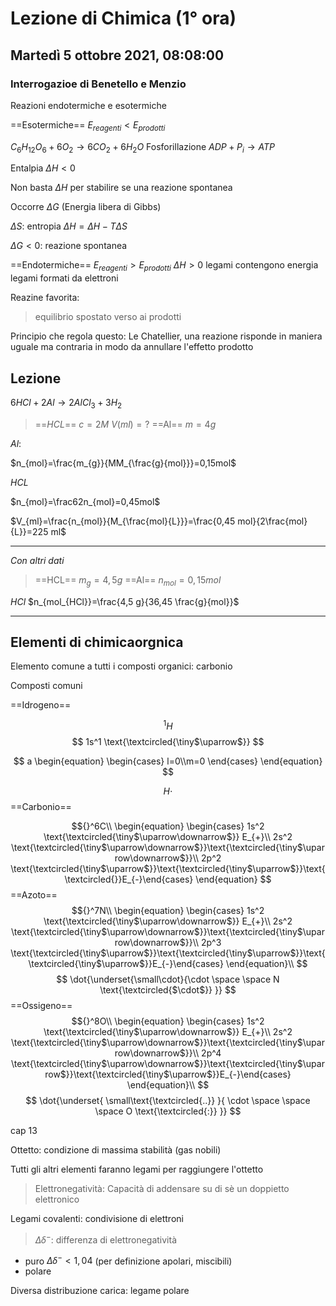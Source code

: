 #  Lezione di Chimica (1° ora)
## Martedì 5 ottobre 2021, 08:08:00

### Interrogazioe di Benetello e Menzio
Reazioni endotermiche e esotermiche

==Esotermiche== $E_{reagenti} < E_{prodotti}$

$C_6H_{12}O_{6}+6O_2\to6CO_2+6H_2O$
Fosforillazione $ADP+P_i\to ATP$

Entalpia  $\Delta H < 0$


Non basta $\Delta H$ per stabilire se una reazione spontanea

Occorre $\Delta G$ (Energia libera di Gibbs)

$\Delta S$: entropia
$\Delta H = \Delta H - T \Delta S$

$\Delta G < 0$: reazione spontanea

==Endotermiche== $E_{reagenti} > E_{prodotti}$
$\Delta H > 0$
legami contengono energia
legami formati da elettroni


Reazine favorita:
> equilibrio spostato verso ai prodotti


Principio che regola questo: Le Chatellier,
una reazione risponde in maniera uguale ma contraria in modo da annullare l'effetto prodotto
## Lezione

$6HCl+2Al \to 2AlCl_3+3H_2$

> ==$HCL$==
> $c=2M$
> $V(ml)=?$
> ==Al==
> $m=4g$


$Al$:


$n_{mol}=\frac{m_{g}}{MM_{\frac{g}{mol}}}=0,15mol$

$HCL$

$n_{mol}=\frac62n_{mol}=0,45mol$


$V_{ml}=\frac{n_{mol}}{M_{\frac{mol}{L}}}=\frac{0,45 mol}{2\frac{mol}{L}}=225 ml$



---
_Con altri dati_

> ==HCL==
> $m_g=4,5g$
> ==Al==
> $n_{mol}=0,15mol$

$HCl$
$n_{mol_{HCl}}=\frac{4,5 g}{36,45 \frac{g}{mol}}$

---
## Elementi di chimicaorgnica

Elemento comune a tutti i composti organici: carbonio

Composti comuni

==Idrogeno==

$$
{}^1H
$$
$$
1s^1
\text{\textcircled{\tiny$\uparrow$}}
$$

$$
a \begin{equation} \begin{cases} l=0\\m=0 \end{cases} \end{equation}
$$

$$
H\cdot
$$
==Carbonio==


$${}^6C\\
\begin{equation} \begin{cases} 
1s^2 \text{\textcircled{\tiny$\uparrow\downarrow$}} E_{+}\\
2s^2 \text{\textcircled{\tiny$\uparrow\downarrow$}}\text{\textcircled{\tiny$\uparrow\downarrow$}}\\
2p^2 \text{\textcircled{\tiny$\uparrow$}}\text{\textcircled{\tiny$\uparrow$}}\text{\textcircled{}}E_{-}\end{cases} \end{equation}
$$
==Azoto==
$${}^7N\\
\begin{equation} \begin{cases} 
1s^2 \text{\textcircled{\tiny$\uparrow\downarrow$}} E_{+}\\
2s^2 \text{\textcircled{\tiny$\uparrow\downarrow$}}\text{\textcircled{\tiny$\uparrow\downarrow$}}\\
2p^3 \text{\textcircled{\tiny$\uparrow$}}\text{\textcircled{\tiny$\uparrow$}}\text{\textcircled{\tiny$\uparrow$}}E_{-}\end{cases} \end{equation}\\
$$
$$
\dot{\underset{\small\cdot}{\cdot \space \space N \text{\textcircled{$\cdot$}} }}
$$
==Ossigeno==
$${}^8O\\
\begin{equation} \begin{cases} 
1s^2 \text{\textcircled{\tiny$\uparrow\downarrow$}} E_{+}\\
2s^2 \text{\textcircled{\tiny$\uparrow\downarrow$}}\text{\textcircled{\tiny$\uparrow\downarrow$}}\\
2p^4 \text{\textcircled{\tiny$\uparrow\downarrow$}}\text{\textcircled{\tiny$\uparrow$}}\text{\textcircled{\tiny$\uparrow$}}E_{-}\end{cases} \end{equation}\\
$$
$$
\dot{\underset{ \small\text{\textcircled{..}} }{ \cdot \space \space \space O \text{\textcircled{:}} }}
$$

cap 13

Ottetto: condizione di massima stabilità (gas nobili)

Tutti gli altri elementi faranno legami per raggiungere l'ottetto

> Elettronegatività: 
> Capacità di addensare su di sè un doppietto elettronico


Legami covalenti: condivisione di elettroni
> $\Delta \delta ^{-}$: differenza di elettronegatività
* puro $\Delta \delta^{-} < 1,04$ (per definizione apolari, miscibili)
* polare

Diversa distribuzione carica: legame polare
<!--stackedit_data:
eyJoaXN0b3J5IjpbNjU1NzgyNTMsLTg3OTcyMzY1MywtMTc0ND
YwNDg1MiwtMzQxMzE5NTY4LC00NTYzNTQ1NzIsLTQ5ODUyNDEw
MywtMTkzNzY0NTkwNV19
-->